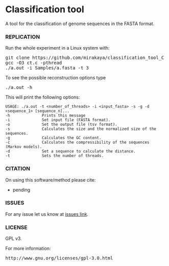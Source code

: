 # Classification tool
A tool for the classification of genome sequences in the FASTA format.

### REPLICATION ###

Run the whole experiment in a Linux system with:
<pre>
git clone https://github.com/mirakaya/classification_tool_C
gcc -O3 ct.c -pthread
./a.out -i Samples/a.fasta -t 3
</pre>

To see the possible reconstruction options type
<pre>
./a.out -h
</pre>

This will print the following options:

```
USAGE: ./a.out -t <number_of_threads> -i <input_fasta> -s -g -d <sequence_1> [sequence_n]...
-h              Prints this message
-i              Set input file (FASTA format).
-o              Set the output file (tsv format).
-s              Calculates the size and the normalized size of the sequences.
-g              Calculates the GC content.
-c              Calculates the compressibility of the sequences (Markov models).
-d              Set a sequence to calculate the distance.
-t              Sets the number of threads.
```

### CITATION ###

On using this software/method please cite:

* pending

### ISSUES ###

For any issue let us know at [issues link](https://github.com/mirakaya/classification_tool_C/issues).

### LICENSE ###

GPL v3.

For more information:
<pre>http://www.gnu.org/licenses/gpl-3.0.html</pre>
